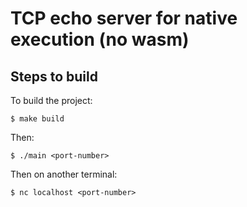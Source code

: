 # TCP echo server for native execution (no wasm)

## Steps to build

To build the project:
```console
$ make build
```

Then:
```console
$ ./main <port-number>
```

Then on another terminal:
```console
$ nc localhost <port-number>
```
